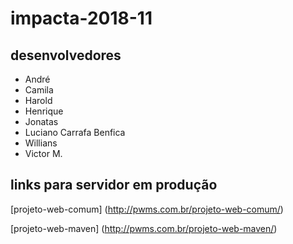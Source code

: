 # impacta-2018-11
## desenvolvedores
- André
- Camila
- Harold
- Henrique
- Jonatas
- Luciano Carrafa Benfica
- Willians
- Victor M.

## links para servidor em produção
[projeto-web-comum] (http://pwms.com.br/projeto-web-comum/)

[projeto-web-maven] (http://pwms.com.br/projeto-web-maven/)
